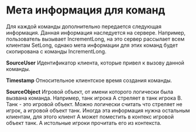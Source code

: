 # Мета информация для команд

Для каждой команды дополнительно передается следующая информация. Данная информация наследуется на сервере. 
Например, пользователь вызывает IncrementLong, на это сервер рассылает всем клиентам SetLong, однако мета информации для этих команд
будет скопирована с команды IncrementLong.

**SourceUser**
Идентификатор клиента, которые привел к вызову данной команды.

**Timestamp** 
Относительное клиентское время создания команды.
  
**SourceObject**
Игровой объект, от имени которого логически была вызвана команда.
Например, танк игрока A стреляет в танк игрока B. Танк - это игровой объект. Можно логически считать что стреляет не игрок, а игровой объект танк. 
Иногда эта информация нужна остальным клиентам, для этого клиент A может поместить в контекс игровой объект танк. А истольные игроки прочитать его из контекста.
